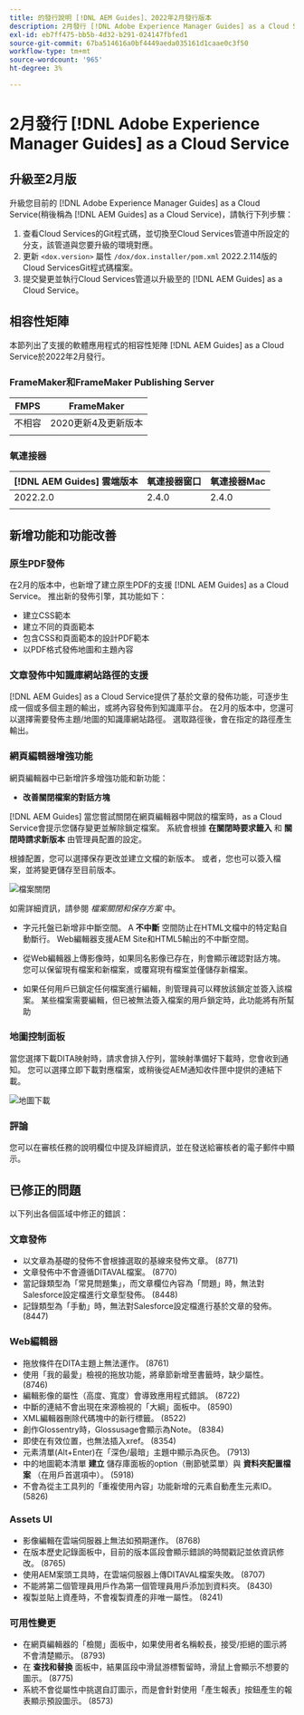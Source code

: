 ```yaml
---
title: 的發行說明 [!DNL AEM Guides]、2022年2月發行版本
description: 2月發行 [!DNL Adobe Experience Manager Guides] as a Cloud Service
exl-id: eb7ff475-bb5b-4d32-b291-024147fbfed1
source-git-commit: 67ba514616a0bf4449aeda035161d1caae0c3f50
workflow-type: tm+mt
source-wordcount: '965'
ht-degree: 3%

---
```


# 2月發行 [!DNL Adobe Experience Manager Guides] as a Cloud Service

## 升級至2月版

升級您目前的 [!DNL Adobe Experience Manager Guides] as a Cloud Service(稍後稱為 [!DNL AEM Guides] as a Cloud Service)，請執行下列步驟：
1. 查看Cloud Services的Git程式碼，並切換至Cloud Services管道中所設定的分支，該管道與您要升級的環境對應。
1. 更新 `<dox.version>` 屬性 `/dox/dox.installer/pom.xml` 2022.2.114版的Cloud ServicesGit程式碼檔案。
1. 提交變更並執行Cloud Services管道以升級至的 [!DNL AEM Guides] as a Cloud Service。

## 相容性矩陣

本節列出了支援的軟體應用程式的相容性矩陣 [!DNL AEM Guides] as a Cloud Service於2022年2月發行。

### FrameMaker和FrameMaker Publishing Server

| FMPS | FrameMaker |
| --- | --- |
| 不相容 | 2020更新4及更新版本 |
|  |  |


### 氧連接器

| [!DNL AEM Guides] 雲端版本 | 氧連接器窗口 | 氧連接器Mac |
| --- | --- | --- |
| 2022.2.0 | 2.4.0 | 2.4.0 |
|  |  |  |


## 新增功能和功能改善

### 原生PDF發佈

在2月的版本中，也新增了建立原生PDF的支援 [!DNL AEM Guides] as a Cloud Service。 推出新的發佈引擎，其功能如下：
* 建立CSS範本
* 建立不同的頁面範本
* 包含CSS和頁面範本的設計PDF範本
* 以PDF格式發佈地圖和主題內容

### 文章發佈中知識庫網站路徑的支援

[!DNL AEM Guides] as a Cloud Service提供了基於文章的發佈功能，可逐步生成一個或多個主題的輸出，或將內容發佈到知識庫平台。 在2月的版本中，您還可以選擇需要發佈主題/地圖的知識庫網站路徑。 選取路徑後，會在指定的路徑產生輸出。

### 網頁編輯器增強功能

網頁編輯器中已新增許多增強功能和新功能：

* **改善關閉檔案的對話方塊**

[!DNL AEM Guides] 當您嘗試關閉在網頁編輯器中開啟的檔案時，as a Cloud Service會提示您儲存變更並解除鎖定檔案。 系統會根據 **在關閉時要求籤入** 和 **關閉時請求新版本** 由管理員配置的設定。

根據配置，您可以選擇保存更改並建立文檔的新版本。 或者，您也可以簽入檔案，並將變更儲存至目前版本。

![檔案關閉](assets/file-close-save-changes-unlock.png)

如需詳細資訊，請參閱 *檔案關閉和保存方案* 中。

* 字元托盤已新增非中斷空間。  A **不中斷** 空間防止在HTML文檔中的特定點自動斷行。 Web編輯器支援AEM Site和HTML5輸出的不中斷空間。

* 從Web編輯器上傳影像時，如果同名影像已存在，則會顯示確認對話方塊。 您可以保留現有檔案和新檔案，或覆寫現有檔案並僅儲存新檔案。

* 如果任何用戶已鎖定任何檔案進行編輯，則管理員可以釋放該鎖定並簽入該檔案。 某些檔案需要編輯，但已被無法簽入檔案的用戶鎖定時，此功能將有所幫助

### 地圖控制面板

當您選擇下載DITA映射時，請求會排入佇列，當映射準備好下載時，您會收到通知。 您可以選擇立即下載對應檔案，或稍後從AEM通知收件匣中提供的連結下載。

![地圖下載](assets/download-map-prompt.png)

### 評論

您可以在審核任務的說明欄位中提及詳細資訊，並在發送給審核者的電子郵件中顯示。

## 已修正的問題

以下列出各個區域中修正的錯誤：

### 文章發佈

* 以文章為基礎的發佈不會根據選取的基線來發佈文章。 (8771)
* 文章發佈中不會遵循DITAVAL檔案。 (8770)
* 當記錄類型為「常見問題集」，而文章欄位內容為「問題」時，無法對Salesforce設定檔進行文章型發佈。 (8448)
* 記錄類型為「手動」時，無法對Salesforce設定檔進行基於文章的發佈。 (8447)

### Web編輯器

* 拖放條件在DITA主題上無法運作。 (8761)
* 使用「我的最愛」檢視的拖放功能，將章節新增至書籤時，缺少屬性。 (8746)
* 編輯影像的屬性（高度、寬度）會導致應用程式錯誤。 (8722)
* 中斷的連結不會出現在來源檢視的「大綱」面板中。 (8590)
* XML編輯器刪除代碼塊中的新行標籤。 (8522)
* 創作Glossentry時，Glossusage會顯示為Note。 (8384)
* 即使在有效位置，也無法插入xref。 (8354)
* 元素清單(Alt+Enter)在「深色/最暗」主題中顯示為灰色。 (7913)
* 中的地圖範本清單 **建立** 儲存庫面板的option（刪節號菜單）與 **資料夾配置檔案** （在用戶首選項中）。 (5918)
* 不會為從主工具列的「重複使用內容」功能新增的元素自動產生元素ID。 (5826)

### Assets UI

* 影像編輯在雲端伺服器上無法如預期運作。 (8768)
* 在版本歷史記錄面板中，目前的版本區段會顯示錯誤的時間戳記並依資訊修改。 (8765)
* 使用AEM案頭工具時，在雲端伺服器上傳DITAVAL檔案失敗。 (8707)
* 不能將第二個管理員用戶作為第一個管理員用戶添加到資料夾。 (8430)
* 複製並貼上資產時，不會複製資產的非唯一屬性。 (8241)

### 可用性變更

* 在網頁編輯器的「檢閱」面板中，如果使用者名稱較長，接受/拒絕的圖示將不會清楚顯示。 (8793)
* 在 **查找和替換** 面板中，結果區段中滑鼠游標暫留時，滑鼠上會顯示不想要的圖示。 (8775)
* 系統不會從屬性中挑選自訂圖示，而是會針對使用「產生報表」按鈕產生的報表顯示預設圖示。 (8573)

